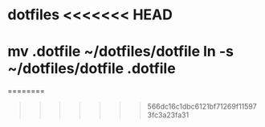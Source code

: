 dotfiles
<<<<<<< HEAD
========

mv .dotfile ~/dotfiles/dotfile
ln -s ~/dotfiles/dotfile .dotfile
=======
========
>>>>>>> 566dc16c1dbc6121bf71269f115973fc3a23fa31
